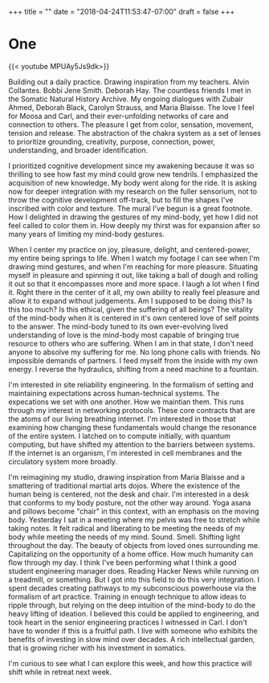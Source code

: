 +++
title = ""
date = "2018-04-24T11:53:47-07:00"
draft = false
+++

# One

{{< youtube MPUAy5Js9dk>}}

Building out a daily practice. Drawing inspiration from my teachers.
Alvin Collantes. Bobbi Jene Smith. Deborah Hay. The countless friends
I met in the Somatic Natural History Archive. My ongoing dialogues
with Zubair Ahmed, Deborah Black, Carolyn Strauss, and Maria Blaisse. 
The love I feel for Moosa and Carl, and their ever-unfolding networks of 
care and connection to others. The pleasure I get from color, sensation,
movement, tension and release. The abstraction of the chakra system
as a set of lenses to prioritize grounding, creativity, purpose, connection,
power, understanding, and broader identification. 

I prioritized cognitive development since my awakening because it was so 
thrilling to see how fast my mind could grow new tendrils. I emphasized
the acquisition of new knowledge. My body went along for the ride. It is
asking now for deeper integration with my research on the fuller sensorium,
not to throw the cognitive development off-track, but to fill the shapes I've 
inscribed with color and texture. The mural I've begun is a great footnote.
How I delighted in drawing the gestures of my mind-body, yet how I did not
feel called to color them in. How deeply my thirst was for expansion after 
so many years of limiting my mind-body gestures. 

When I center my practice on joy, pleasure, delight, and centered-power, my
entire being springs to life. When I watch my footage I can see when I'm 
drawing mind gestures, and when I'm reaching for more pleasure. Situating
myself in pleasure and spinning it out, like taking a ball of dough and rolling
it out so that it encompasses more and more space. I laugh a lot when I find it.
Right there in the center of it all, my own ability to really feel pleasure
and allow it to expand without judgements. Am I supposed to be doing this? Is
this too much? Is this ethical, given the suffering of all beings? The vitality
of the mind-body when it is centered in it's own centered love of self points 
to the answer. The mind-body tuned to its own ever-evolving lived understanding 
of love is the mind-body most capable of bringing true resource to others who
are suffering. When I am in that state, I don't need anyone to absolve my suffering
for me. No long phone calls with friends. No impossible demands of partners. I
feed myself from the inside with my own energy. I reverse the hydraulics, shifting
from a need machine to a fountain. 

I'm interested in site reliability engineering. In the formalism
of setting and maintaining expectations across human-technical systems. The
expecations we set with one another. How we maintian them. This runs through
my interest in networking protocols. These core contracts that are the atoms
of our living breathing internet. I'm interested in those that examining how
changing these fundamentals would change the resonance of the entire system. 
I latched on to compute initially, with quantum computing, but have shifted my
attention to the barriers between systems. If the internet is an organism, 
I'm interested in cell membranes and the circulatory system more broadly.

I'm reimagining my studio, drawing inspiration from Maria Blaisse and a smattering
of traditional martial arts dojos. Where the existence of the human being is
centered, not the desk and chair. I'm interested in a desk that conforms to my
body posture, not the other way around. Yoga asana and pillows become "chair"
in this context, with an emphasis on the moving body. Yesterday I sat in a meeting
where my pelvis was free to stretch while taking notes. It felt radical and
liberating to be meeting the needs of my body while meeting the needs of my mind.
Sound. Smell. Shifting light throughout the day. The beauty of objects from loved
ones surrounding me. Capitalizing on the opportunity of a home office. How much
humanity can flow through my day. I think I've been performing what I think 
a good student engineering manager does. Reading Hacker News while running on a 
treadmill, or something. But I got into this field to do this very integration.
I spent decades creating pathways to my subconscious powerhouse via the formalism
of art practice. Training in enough technique to allow ideas to ripple through,
but relying on the deep intuition of the mind-body to do the heavy lifting of
ideation. I believed this could be applied to engineering, and took heart in 
the senior engineering practices I witnessed in Carl. I don't have to wonder if
this is a fruitful path. I live with someone who exhibits the benefits of 
investing in slow mind over decades. A rich intellectual garden, that is growing
richer with his investment in somatics. 

I'm curious to see what I can explore this week, and how this practice will shift
while in retreat next week. 
